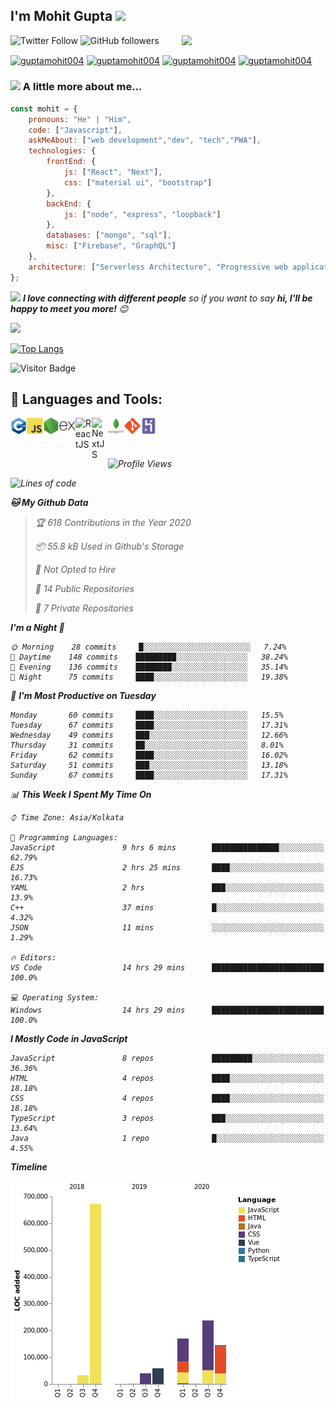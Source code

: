 <h2> I'm Mohit Gupta  <img src="https://camo.githubusercontent.com/e15e75521862be103c834df436a8f9e075c945e5/68747470733a2f2f6d656469612e67697068792e636f6d2f6d656469612f6475334a336358797a686a3735494f6776412f67697068792e676966" width="50">
</h2>

<img align='right' src="https://camo.githubusercontent.com/992babdffd8c74a1502de375fbdf7e4d54773242/68747470733a2f2f6d656469612e67697068792e636f6d2f6d656469612f53576f536b4e36447854737a71494b4571762f67697068792e676966" width="230">


![Twitter Follow](https://img.shields.io/twitter/follow/guptamohit004?label=Follow)
![GitHub followers](https://img.shields.io/github/followers/anmol098?label=Follow&style=social)

<p>
<a href="https://twitter.com/guptamohit004" target="blank"><img align="center" src="https://cdn.jsdelivr.net/npm/simple-icons@3.0.1/icons/twitter.svg" alt="guptamohit004" height="30" width="30" /></a>
<a href="https://linkedin.com/in/guptamohit004" target="blank"><img align="center" src="https://cdn.jsdelivr.net/npm/simple-icons@3.0.1/icons/linkedin.svg" alt="guptamohit004" height="30" width="30" /></a>
<a href="https://fb.com/guptamohit004" target="blank"><img align="center" src="https://cdn.jsdelivr.net/npm/simple-icons@3.0.1/icons/facebook.svg" alt="guptamohit004" height="30" width="30" /></a>
<a href="https://instagram.com/guptamohit004" target="blank"><img align="center" src="https://cdn.jsdelivr.net/npm/simple-icons@3.0.1/icons/instagram.svg" alt="guptamohit004" height="30" width="30" /></a>
</p>


### <img src="https://media.giphy.com/media/VgCDAzcKvsR6OM0uWg/giphy.gif" width="50"> A little more about me...

```javascript
const mohit = {
    pronouns: "He" | "Him",
    code: ["Javascript"],
    askMeAbout: ["web development","dev", "tech","PWA"],
    technologies: {
        frontEnd: {
            js: ["React", "Next"],
            css: ["material ui", "bootstrap"]
        },
        backEnd: {
            js: ["node", "express", "loopback"]
        },
        databases: ["mongo", "sql"],
        misc: ["Firebase", "GraphQL"]
    },
    architecture: ["Serverless Architecture", "Progressive web applications", "Single page applications","Server Side Rendering"]
};
```

<img src="https://media.giphy.com/media/LnQjpWaON8nhr21vNW/giphy.gif" width="60"> <em><b>I love connecting with different people</b> so if you want to say <b>hi, I'll be happy to meet you more!</b> 😊</em>

![](https://github-readme-stats.vercel.app/api?username=guptamohit004&show_icons=true&theme=dark&count_private=true)

[![Top Langs](https://github-readme-stats.vercel.app/api/top-langs/?username=guptamohit004&layout=compact)](https://github.com/guptamohit004/github-readme-stats)

![Visitor Badge](https://visitor-badge.laobi.icu/badge?page_id=guptamohit004.guptamohit004)

## 🚀 Languages and Tools:

<img align="left" alt="CPP" width="26px" src="https://raw.githubusercontent.com/github/explore/80688e429a7d4ef2fca1e82350fe8e3517d3494d/topics/cpp/cpp.png" />

<img align="left" alt="JavaScript" width="26px" src="https://raw.githubusercontent.com/devicons/devicon/master/icons/javascript/javascript-original.svg" />


<img align="left" alt="NodeJS" width="26px" src="https://raw.githubusercontent.com/devicons/devicon/master/icons/nodejs/nodejs-original.svg" />

<img align="left" alt="ExpressJS" width="26px" src="https://raw.githubusercontent.com/devicons/devicon/master/icons/express/express-original.svg"/>

<img align="left" alt="ReactJS" width="26px" src="https://cdn4.iconfinder.com/data/icons/logos-3/600/React.js_logo-512.png"/>

<img align="left" alt="NextJS" width="26px" src="https://cdn.icon-icons.com/icons2/2148/PNG/64/nextjs_icon_132160.png"/>

<img align="left" alt="MongoDB" width="26px" src="https://raw.githubusercontent.com/devicons/devicon/master/icons/mongodb/mongodb-original-wordmark.svg" />


<img align="left" alt="Git" width="26px" src="https://raw.githubusercontent.com/devicons/devicon/master/icons/git/git-original.svg"/>

<img align="left" alt="Heroku" width="26px" src="https://raw.githubusercontent.com/devicons/devicon/master/icons/heroku/heroku-plain.svg" />

<br/>
<br/>
<br/>
<em>

<!--START_SECTION:waka-->
![Profile Views](http://img.shields.io/badge/Profile%20Views-2-blue)

![Lines of code](https://img.shields.io/badge/From%20Hello%20World%20I%27ve%20Written-3.1%20million%20lines%20of%20code-blue)

**🐱 My Github Data** 

> 🏆 618 Contributions in the Year 2020
 > 
> 📦 55.8 kB Used in Github's Storage 
 > 
> 🚫 Not Opted to Hire
 > 
> 📜 14 Public Repositories
 > 
> 🔑 7 Private Repositories 

**I'm a Night 🦉** 

```text
🌞 Morning    28 commits     █░░░░░░░░░░░░░░░░░░░░░░░░   7.24% 
🌆 Daytime    148 commits    █████████░░░░░░░░░░░░░░░░   38.24% 
🌃 Evening    136 commits    ████████░░░░░░░░░░░░░░░░░   35.14% 
🌙 Night      75 commits     ████░░░░░░░░░░░░░░░░░░░░░   19.38%

```
📅 **I'm Most Productive on Tuesday** 

```text
Monday       60 commits     ████░░░░░░░░░░░░░░░░░░░░░   15.5% 
Tuesday      67 commits     ████░░░░░░░░░░░░░░░░░░░░░   17.31% 
Wednesday    49 commits     ███░░░░░░░░░░░░░░░░░░░░░░   12.66% 
Thursday     31 commits     ██░░░░░░░░░░░░░░░░░░░░░░░   8.01% 
Friday       62 commits     ████░░░░░░░░░░░░░░░░░░░░░   16.02% 
Saturday     51 commits     ███░░░░░░░░░░░░░░░░░░░░░░   13.18% 
Sunday       67 commits     ████░░░░░░░░░░░░░░░░░░░░░   17.31%

```


📊 **This Week I Spent My Time On** 

```text
⌚︎ Time Zone: Asia/Kolkata

💬 Programming Languages: 
JavaScript               9 hrs 6 mins        ███████████████░░░░░░░░░░   62.79% 
EJS                      2 hrs 25 mins       ████░░░░░░░░░░░░░░░░░░░░░   16.73% 
YAML                     2 hrs               ███░░░░░░░░░░░░░░░░░░░░░░   13.9% 
C++                      37 mins             █░░░░░░░░░░░░░░░░░░░░░░░░   4.32% 
JSON                     11 mins             ░░░░░░░░░░░░░░░░░░░░░░░░░   1.29%

🔥 Editors: 
VS Code                  14 hrs 29 mins      █████████████████████████   100.0%

💻 Operating System: 
Windows                  14 hrs 29 mins      █████████████████████████   100.0%

```

**I Mostly Code in JavaScript** 

```text
JavaScript               8 repos             █████████░░░░░░░░░░░░░░░░   36.36% 
HTML                     4 repos             ████░░░░░░░░░░░░░░░░░░░░░   18.18% 
CSS                      4 repos             ████░░░░░░░░░░░░░░░░░░░░░   18.18% 
TypeScript               3 repos             ███░░░░░░░░░░░░░░░░░░░░░░   13.64% 
Java                     1 repo              █░░░░░░░░░░░░░░░░░░░░░░░░   4.55%

```


**Timeline**

![Chart not found](https://github.com/guptamohit004/guptamohit004/blob/master/charts/bar_graph.png) 


<!--END_SECTION:waka-->
